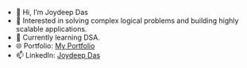 - 👋 Hi, I’m Joydeep Das
- 👀 Interested in solving complex logical problems and building highly scalable applications.
- 🌱 Currently learning DSA.
- 🌐 Portfolio: [My Portfolio](https://joy-deep.vercel.app/)
- 📫 LinkedIn: [Joydeep Das](https://www.linkedin.com/in/joy-deepdas/)
